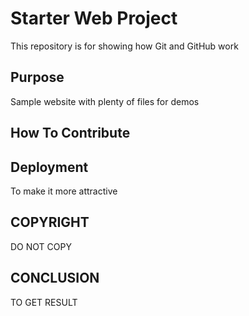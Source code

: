 # Starter Web Project

This repository is for showing how Git and GitHub work

## Purpose

Sample website with plenty of files for demos
 
## How To Contribute

## Deployment
To make it more attractive
## COPYRIGHT 
DO NOT COPY 
## CONCLUSION
 TO GET RESULT
